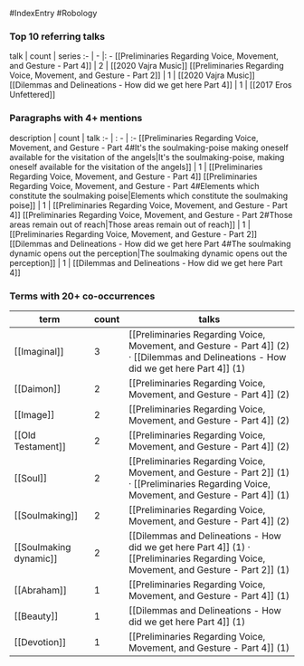 #IndexEntry #Robology

### Top 10 referring talks
talk | count | series
:- | - |: -
[[Preliminaries Regarding Voice, Movement, and Gesture - Part 4]] | 2 | [[2020 Vajra Music]]
[[Preliminaries Regarding Voice, Movement, and Gesture - Part 2]] | 1 | [[2020 Vajra Music]]
[[Dilemmas and Delineations - How did we get here Part 4]] | 1 | [[2017 Eros Unfettered]]

### Paragraphs with 4+ mentions
description | count | talk
:- | : - | :-
[[Preliminaries Regarding Voice, Movement, and Gesture - Part 4#It's the soulmaking-poise making oneself available for the visitation of the angels\|It's the soulmaking-poise, making oneself available for the visitation of the angels]] | 1 | [[Preliminaries Regarding Voice, Movement, and Gesture - Part 4]]
[[Preliminaries Regarding Voice, Movement, and Gesture - Part 4#Elements which constitute the soulmaking poise\|Elements which constitute the soulmaking poise]] | 1 | [[Preliminaries Regarding Voice, Movement, and Gesture - Part 4]]
[[Preliminaries Regarding Voice, Movement, and Gesture - Part 2#Those areas remain out of reach\|Those areas remain out of reach]] | 1 | [[Preliminaries Regarding Voice, Movement, and Gesture - Part 2]]
[[Dilemmas and Delineations - How did we get here Part 4#The soulmaking dynamic opens out the perception\|The soulmaking dynamic opens out the perception]] | 1 | [[Dilemmas and Delineations - How did we get here Part 4]]

### Terms with 20+ co-occurrences
term | count | talks
-|-|-
[[Imaginal]] | 3 | <span class="counts">[[Preliminaries Regarding Voice, Movement, and Gesture - Part 4]] (2) · [[Dilemmas and Delineations - How did we get here Part 4]] (1)</span> 
[[Daimon]] | 2 | <span class="counts">[[Preliminaries Regarding Voice, Movement, and Gesture - Part 4]] (2)</span> 
[[Image]] | 2 | <span class="counts">[[Preliminaries Regarding Voice, Movement, and Gesture - Part 4]] (2)</span> 
[[Old Testament]] | 2 | <span class="counts">[[Preliminaries Regarding Voice, Movement, and Gesture - Part 4]] (2)</span> 
[[Soul]] | 2 | <span class="counts">[[Preliminaries Regarding Voice, Movement, and Gesture - Part 2]] (1) · [[Preliminaries Regarding Voice, Movement, and Gesture - Part 4]] (1)</span> 
[[Soulmaking]] | 2 | <span class="counts">[[Preliminaries Regarding Voice, Movement, and Gesture - Part 4]] (2)</span> 
[[Soulmaking dynamic]] | 2 | <span class="counts">[[Dilemmas and Delineations - How did we get here Part 4]] (1) · [[Preliminaries Regarding Voice, Movement, and Gesture - Part 2]] (1)</span> 
[[Abraham]] | 1 | <span class="counts">[[Preliminaries Regarding Voice, Movement, and Gesture - Part 4]] (1)</span> 
[[Beauty]] | 1 | <span class="counts">[[Dilemmas and Delineations - How did we get here Part 4]] (1)</span> 
[[Devotion]] | 1 | <span class="counts">[[Preliminaries Regarding Voice, Movement, and Gesture - Part 4]] (1)</span> 

